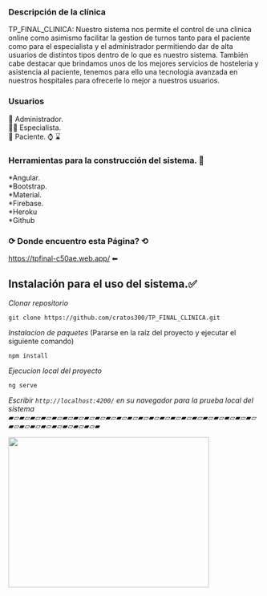 ### Descripción de la clínica 
TP_FINAL_CLINICA: Nuestro sistema nos permite el control de una clinica online como asimismo  facilitar la gestion de turnos tanto para el paciente como para el especialista y el administrador permitiendo dar de alta usuarios de distintos tipos dentro de lo que es nuestro sistema. También cabe destacar que brindamos unos de los mejores servicios de hosteleria y asistencia al paciente, tenemos para ello una tecnologia avanzada en nuestros hospitales para ofrecerle lo mejor a nuestros usuarios.
### Usuarios 
🤵 Administrador. <br> 
👨‍⚕️ Especialista.<br>
🧍 Paciente.
⌚ ⌛
### Herramientas para la construcción del sistema. 🔨 
*Angular.<br>
*Bootstrap.<br>
*Material.<br>
*Firebase.<br>
*Heroku<br>
*Github<br>

### ⟳ Donde encuentro esta Página? ⟲
https://tpfinal-c50ae.web.app/             ⬅



## Instalación para el uso del sistema.✅

_Clonar repositorio_
```
git clone https://github.com/cratos300/TP_FINAL_CLINICA.git
```
_Instalacion de paquetes_ (Pararse en la raíz del proyecto y ejecutar el siguiente comando)

```
npm install
```

_Ejecucion local del proyecto_

```
ng serve
```

_Escribir  `http://localhost:4200/` en su navegador para la prueba local del sistema_
▰▱▰▱▰▱▰▱▰▱▰▱▰▱▰▱▰▱▰▱▰▱▰▱▰▱▰▱▰▱▰▱▰▱▰▱▰▱▰▱▰▱▰▱▰▱▰▱▰▱▰▱▰▱▰▱▰▱▰▱▰▱▰

 <img wd src="https://tpfinal-c50ae.web.app/assets/NbZNVI_b6b115a7da26ecfe9e27f0b585e39743_00-00-03_00-00-30_2.gif" width="400" height="300" alt="">

